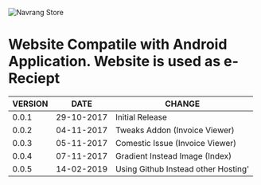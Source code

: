 ![Navrang Store](http://navrang.github.io/)

Website Compatile with Android Application. Website is used as e-Reciept
========================================================================

| VERSION |    DATE    | CHANGE |
|---------|------------|--------|
|  0.0.1  | 29-10-2017 | Initial Release|
|  0.0.2  | 04-11-2017 | Tweaks Addon (Invoice Viewer)|
|  0.0.3  | 05-11-2017 | Comestic Issue (Invoice Viewer)|
|  0.0.4  | 07-11-2017 | Gradient Instead Image (Index)|
|  0.0.5  | 14-02-2019 | Using Github Instead other Hosting'|
